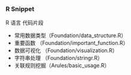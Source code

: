 ### R Snippet

R 语言 代码片段

* 常用数据类型（Foundation/data_structure.R）
* 重要函数 （Foundation/important_function.R）
* 数据可视化 （Foundation/visualization.R）
* 字符串处理 （Foundation/stringr.R）
* 关联规则挖掘（Arules/basic_usage.R）



